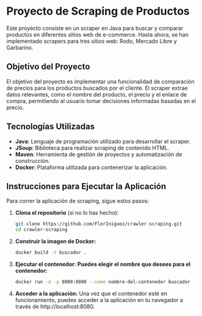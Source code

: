 # Proyecto de Scraping de Productos

Este proyecto consiste en un scraper en Java para buscar y comparar productos en diferentes sitios web de e-commerce. Hasta ahora, se han implementado scrapers para tres sitios web: Rodo, Mercado Libre y Garbarino.

## **Objetivo del Proyecto**
El objetivo del proyecto es implementar una funcionalidad de comparación de precios para los productos buscados por el cliente. El scraper extrae datos relevantes, como el nombre del producto, el precio y el enlace de compra, permitiendo al usuario tomar decisiones informadas basadas en el precio.

## Tecnologías Utilizadas

- **Java**: Lenguaje de programación utilizado para desarrollar el scraper.
- **JSoup**: Biblioteca para realizar scraping de contenido HTML.
- **Maven**: Herramienta de gestión de proyectos y automatización de construcción.
- **Docker**: Plataforma utilizada para contenerizar la aplicación.

## Instrucciones para Ejecutar la Aplicación

Para correr la aplicación de scraping, sigue estos pasos:

1. **Clona el repositorio** (si no lo has hecho):
 
   ```bash
   git clone https://github.com/FlorIniguez/crawler-scraping.git
   cd crawler-scraping

2. **Construir la imagen de Docker:**

      ```bash
      docker build -t buscador .
3. **Ejecutar el contenedor: Puedes elegir el nombre que desees para el contenedor:**
    ```bash
    docker run -d -p 8080:8080 --name nombre-del-contenedor buscador
4. **Acceder a la aplicación:**
    Una vez que el contenedor esté en funcionamiento, puedes acceder a la aplicación en tu navegador a través de http://localhost:8080.





   
   
